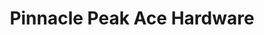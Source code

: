 ---
title: "Pinnacle Peak Ace Hardware"
url: /scottsdale/pinnacle-peak-ace-hardware/
shop: doityourself
---